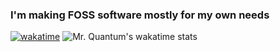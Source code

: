 ### I'm making FOSS software mostly for my own needs
[![wakatime](https://wakatime.com/badge/user/0d89d581-d4f6-44ab-8ad2-18581c59286b.svg)](https://wakatime.com/@0d89d581-d4f6-44ab-8ad2-18581c59286b)
![Mr. Quantum's wakatime stats](https://github-readme-stats.vercel.app/api/wakatime?username=mrquantumoff&theme=dracula)
